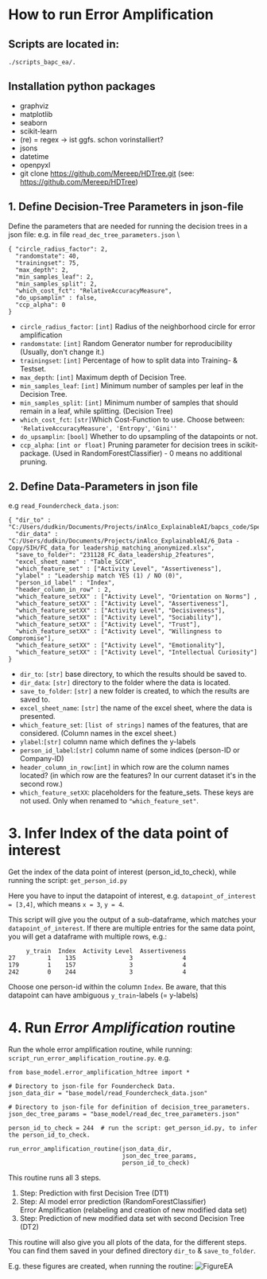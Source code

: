 # How to run Error Amplification
## Scripts are located in: 
````commandline
./scripts_bapc_ea/.
````

## Installation python packages
- graphviz
- matplotlib
- seaborn
- scikit-learn
- (re) = regex -> ist ggfs. schon vorinstalliert?
- jsons
- datetime
- openpyxl
- git clone https://github.com/Mereep/HDTree.git (see: https://github.com/Mereep/HDTree)

## 1. Define Decision-Tree Parameters in json-file
Define the parameters that are needed for running the decision trees in a json file: 
e.g. in file `read_dec_tree_parameters.json` \
````commandline
{ "circle_radius_factor": 2,
  "randomstate": 40,
  "trainingset": 75,
  "max_depth": 2,
  "min_samples_leaf": 2,
  "min_samples_split": 2,
  "which_cost_fct": "RelativeAccuracyMeasure",
  "do_upsamplin" : false,
  "ccp_alpha": 0
}
````
- `circle_radius_factor`: `[int]` Radius of the neighborhood circle for error amplification
- `randomstate`: `[int]` Random Generator number for reproducibility (Usually, don't change it.)
- `trainingset`: `[int]` Percentage of how to split data into Training- & Testset.
- `max_depth`: `[int]` Maximum depth of Decision Tree.
- `min_samples_leaf`: `[int]` Minimum number of samples per leaf in the Decision Tree.
- `min_samples_split`: `[int]` Minimum number of samples that should remain in a leaf, while splitting. (Decision Tree)
- `which_cost_fct`: `[str]`Which Cost-Function to use. Choose between: `'RelativeAccuracyMeasure', 'Entropy'`, `'Gini''`
- `do_upsamplin`: `[bool]` Whether to do upsampling of the datapoints or not. 
- `ccp_alpha`: `[int or float]` Pruning parameter for decision trees in scikit-package. (Used in RandomForestClassifier) - 0 means no additional pruning. 

## 2. Define Data-Parameters in json file
e.g `read_Foundercheck_data.json`:
````commandline
{ "dir_to" : "C:/Users/dudkin/Documents/Projects/inAlco_ExplainableAI/bapcs_code/Speedinvest2/results_OneDrive/",
  "dir_data" : "C:/Users/dudkin/Documents/Projects/inAlco_ExplainableAI/6_Data - Copy/SIH/FC_data_for leadership_matching_anonymized.xlsx",
  "save_to_folder": "231128_FC_data_leadership_2features",
  "excel_sheet_name" : "Table_SCCH",
  "which_feature_set" : ["Activity Level", "Assertiveness"],
  "ylabel" : "Leadership match YES (1) / NO (0)",
  "person_id_label" : "Index",
  "header_column_in_row" : 2,
  "which_feature_setXX" : ["Activity Level", "Orientation on Norms"] ,
  "which_feature_setXX" : ["Activity Level", "Assertiveness"],
  "which_feature_setXX" : ["Activity Level", "Decisiveness"],
  "which_feature_setXX" : ["Activity Level", "Sociability"],
  "which_feature_setXX" : ["Activity Level", "Trust"],
  "which_feature_setXX" : ["Activity Level", "Willingness to Compromise"],
  "which_feature_setXX" : ["Activity Level", "Emotionality"],
  "which_feature_setXX" : ["Activity Level", "Intellectual Curiosity"]
}
````
- `dir_to`: `[str]` base directory, to which the results should be saved to.
- `dir_data`: `[str]` directory to the folder where the data is located.
- `save_to_folder`: `[str]` a new folder is created, to which the results are saved to.
- `excel_sheet_name`: `[str]` the name of the excel sheet, where the data is presented.
- `which_feature_set`: `[list of strings]` names of the features, that are considered. (Column names in the excel sheet.)
- `ylabel`:`[str]` column name which defines the y-labels 
- `person_id_label`:`[str]` column name of some indices (person-ID or Company-ID)
- `header_column_in_row`:`[int]` in which row are the column names located? (in which row are the features? In our current dataset it's in the second row.)
- `which_feature_setXX`: placeholders for the feature_sets. These keys are not used. Only when renamed to `"which_feature_set"`.

# 3. Infer Index of the data point of interest
Get the index of the data point of interest (person_id_to_check), while running the script:
`get_person_id.py`

Here you have to input the datapoint of interest, e.g. `datapoint_of_interest = [3,4]`, 
which means `x = 3`, `y = 4`.

This script will give you the output of a sub-dataframe, which matches 
your `datapoint_of_interest`. If there are multiple entries for the same 
data point, you will get a dataframe with multiple rows, e.g.:
````commandline
     y_train  Index  Activity Level  Assertiveness
27         1    135               3              4
179        1    157               3              4
242        0    244               3              4
````
Choose one person-id within the column `Index`. Be aware, that this datapoint
can have ambiguous `y_train`-labels (= y-labels)

# 4. Run _Error Amplification_ routine
Run the whole error amplification routine, while running: 
`script_run_error_amplification_routine.py`.
e.g.
````commandline
from base_model.error_amplification_hdtree import *

# Directory to json-file for Foundercheck Data.
json_data_dir = "base_model/read_Foundercheck_data.json"

# Directory to json-file for definition of decision_tree_parameters.
json_dec_tree_params = "base_model/read_dec_tree_parameters.json"

person_id_to_check = 244  # run the script: get_person_id.py, to infer the person_id_to_check. 

run_error_amplification_routine(json_data_dir,
                                json_dec_tree_params,
                                person_id_to_check)
````

This routine runs all 3 steps.
1. Step: Prediction with first Decision Tree (DT1)
2. Step: AI model error prediction (RandomForestClassifier) \
  Error Amplification (relabeling and creation of new modified data set)
3. Step: Prediction of new modified data set with second Decision Tree (DT2)

This routine will also give you all plots of the data, for the different steps.
You can find them saved in your defined directory `dir_to` & `save_to_folder`.

E.g. these figures are created, when running the routine:
![FigureEA](figures/example_figures_error_amplification_routine.png)